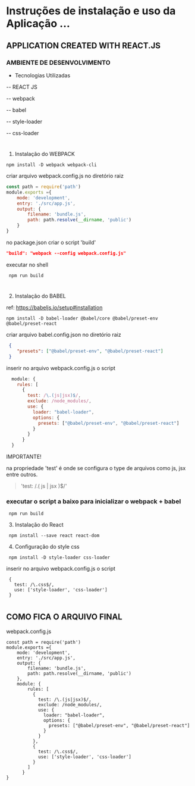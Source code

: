 
# Instruções de instalação e uso da Aplicação ... 

## APPLICATION CREATED WITH REACT.JS
### AMBIENTE DE DESENVOLVIMENTO

* Tecnologias Utilizadas

 -- REACT JS

 -- webpack

 -- babel 

 -- style-loader  
 
 -- css-loader


 #

1. Instalação do WEBPACK
```shell
npm install -D webpack webpack-cli 
```
criar arquivo webpack.config.js no diretório raiz
```webpack.config.js
const path = require('path')
module.exports ={
    mode: 'development',
    entry: './src/app.js',
    output: {
        filename: 'bundle.js',
        path: path.resolve(__dirname, 'public')
    }
}
```
no package.json criar o script 'build'
```package.json
"build": "webpack --config webpack.config.js"
```
executar no shell 
```shell
 npm run build 
```
#
2. Instalação do BABEL

ref: https://babeljs.io/setup#installation

``` shell
npm install -D babel-loader @babel/core @babel/preset-env @babel/preset-react
```
criar arquivo babel.config.json no diretório raiz
```babel.config.json
 {
    "presets": ["@babel/preset-env", "@babel/preset-react"]
 }
```
inserir no arquivo webpack.config.js o script 
```webpack.config.js
  module: {
    rules: [
      {
        test: /\.(js|jsx)$/,
        exclude: /node_modules/,
        use: {
          loader: "babel-loader",
          options: {
            presets: ["@babel/preset-env", "@babel/preset-react"]
          }
        }
      }
  }
```
 IMPORTANTE! 

 na propriedade 'test' é onde se configura o type de arquivos como js, jsx entre outros.
 >'test: /\.( js | jsx )$/' 
 
 
### executar o script a baixo para inicializar o webpack + babel
```shell
 npm run build 
```

3. Instalação do React 
```shell
 npm install --save react react-dom
```

4. Configuração do style css 
```shell
 npm install -D style-loader css-loader  
```
inserir no arquivo webpack.config.js o script 
```
 {
   test: /\.css$/,
   use: ['style-loader', 'css-loader']
 }
```

# 

## COMO FICA O ARQUIVO FINAL
webpack.config.js 
```
const path = require('path')
module.exports ={
    mode: 'development',
    entry: './src/app.js',
    output: {
        filename: 'bundle.js',
        path: path.resolve(__dirname, 'public')
    },
    module: {
        rules: [
          {
            test: /\.(js|jsx)$/,
            exclude: /node_modules/,
            use: {
              loader: "babel-loader",
              options: {
                presets: ["@babel/preset-env", "@babel/preset-react"]
              }
            }
          },
          {
            test: /\.css$/,
            use: ['style-loader', 'css-loader']
          }
        ]
      }
}

```